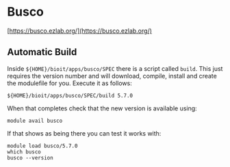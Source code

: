 # Busco

[https://busco.ezlab.org/](https://busco.ezlab.org/)

## Automatic Build

Inside `${HOME}/bioit/apps/busco/SPEC` there is a script called `build`. This just requires the version number and will download, compile, install and create the modulefile for you. Execute it as follows:

    ${HOME}/bioit/apps/busco/SPEC/build 5.7.0

When that completes check that the new version is available using:

    module avail busco

If that shows as being there you can test it works with:

    module load busco/5.7.0
    which busco
    busco --version
